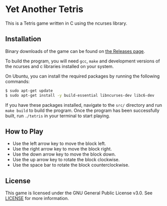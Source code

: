 # Yet Another Tetris
This is a Tetris game written in C using the ncurses library.

## Installation
Binary downloads of the game can be found on [the Releases page](https://github.com/beimzhan/yet-another-tetris/releases).

To build the program, you will need `gcc`, `make` and development versions of the ncurses and c libraries installed on your system.

On Ubuntu, you can install the required packages by running the following commands:
```sh
$ sudo apt-get update
$ sudo apt-get install -y build-essential libncurses-dev libc6-dev
```

If you have these packages installed, navigate to the `src/` directory and run `make build` to build the program. Once the program has been successfully built, run `./tetris` in your terminal to start playing.

## How to Play
- Use the left arrow key to move the block left.
- Use the right arrow key to move the block right.
- Use the down arrow key to move the block down.
- Use the up arrow key to rotate the block clockwise.
- Use the space bar to rotate the block counterclockwise.

## License
This game is licensed under the GNU General Public License v3.0. See [LICENSE](LICENSE) for more information.
